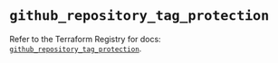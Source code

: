 # `github_repository_tag_protection`

Refer to the Terraform Registry for docs: [`github_repository_tag_protection`](https://registry.terraform.io/providers/integrations/github/6.0.1/docs/resources/repository_tag_protection).
